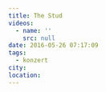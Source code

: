 ```yaml
---
title: The Stud
videos:
  - name: ''
    src: null
date: 2016-05-26 07:17:09
tags:
  - konzert
city:
location:
---
```

